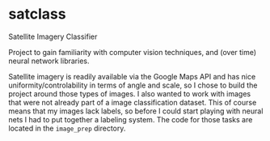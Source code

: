 # satclass
Satellite Imagery Classifier

Project to gain familiarity with computer vision techniques, and (over time) neural network libraries.

Satellite imagery is readily available via the Google Maps API and has nice uniformity/controlability in terms of angle and scale, so I chose to build the project around those types of images. I also wanted to work with images that were not already part of a image classification dataset. This of course means that my images lack labels, so before I could start playing with neural nets I had to put together a labeling system. The code for those tasks are located in the `image_prep` directory. 
